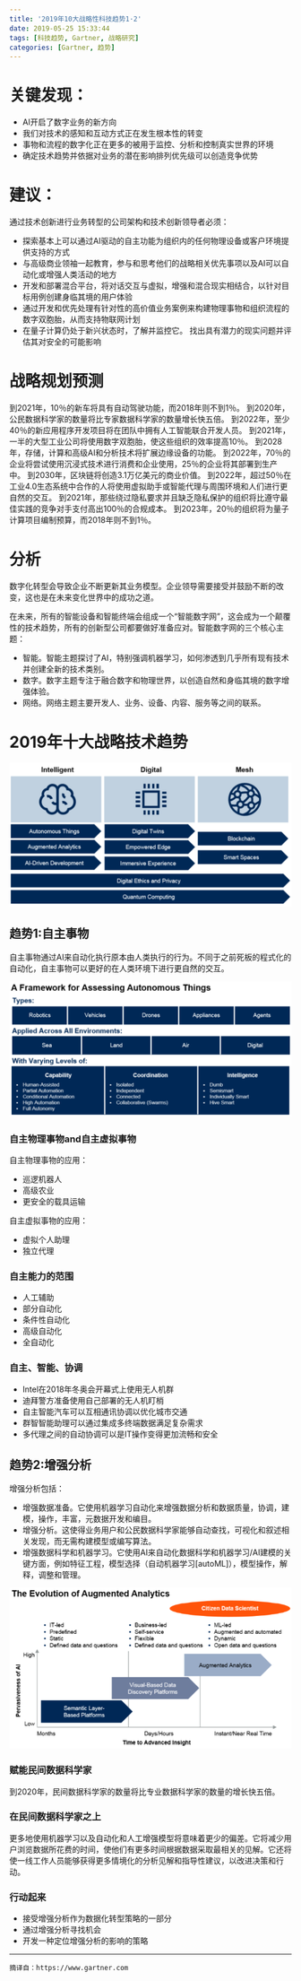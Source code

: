 ```yaml
---
title: '2019年10大战略性科技趋势1·2'
date: 2019-05-25 15:33:44
tags: [科技趋势, Gartner, 战略研究]
categories: [Gartner, 趋势]
---
```


# 关键发现：

- AI开启了数字业务的新方向
- 我们对技术的感知和互动方式正在发生根本性的转变
- 事物和流程的数字化正在更多的被用于监控、分析和控制真实世界的环境
- 确定技术趋势并依据对业务的潜在影响排列优先级可以创造竞争优势

# 建议：

通过技术创新进行业务转型的公司架构和技术创新领导者必须：

- 探索基本上可以通过AI驱动的自主功能为组织内的任何物理设备或客户环境提供支持的方式
- 与高级商业领袖一起教育，参与和思考他们的战略相关优先事项以及AI可以自动化或增强人类活动的地方
- 开发和部署混合平台，将对话交互与虚拟，增强和混合现实相结合，以针对目标用例创建身临其境的用户体验
- 通过开发和优先处理有针对性的高价值业务案例来构建物理事物和组织流程的数字双胞胎，从而支持物联网计划
- 在量子计算仍处于新兴状态时，了解并监控它。 找出具有潜力的现实问题并评估其对安全的可能影响

# 战略规划预测

到2021年，10％的新车将具有自动驾驶功能，而2018年则不到1％。
到2020年，公民数据科学家的数量将比专家数据科学家的数量增长快五倍。
到2022年，至少40％的新应用程序开发项目将在团队中拥有人工智能联合开发人员。
到2021年，一半的大型工业公司将使用数字双胞胎，使这些组织的效率提高10％。
到2028年，存储，计算和高级AI和分析技术将扩展边缘设备的功能。
到2022年，70％的企业将尝试使用沉浸式技术进行消费和企业使用，25％的企业将其部署到生产中。
到2030年，区块链将创造3.1万亿美元的商业价值。
到2022年，超过50％在工业4.0生态系统中合作的人将使用虚拟助手或智能代理与周围环境和人们进行更自然的交互。
到2021年，那些绕过隐私要求并且缺乏隐私保护的组织将比遵守最佳实践的竞争对手支付高出100％的合规成本。
到2023年，20％的组织将为量子计算项目编制预算，而2018年则不到1％。

# 分析

数字化转型会导致企业不断更新其业务模型。企业领导需要接受并鼓励不断的改变，这也是在未来变化世界中的成功之道。

在未来，所有的智能设备和智能终端会组成一个“智能数字网”，这会成为一个颠覆性的技术趋势，所有的创新型公司都要做好准备应对。智能数字网的三个核心主题：

- 智能。智能主题探讨了AI，特别强调机器学习，如何渗透到几乎所有现有技术并创建全新的技术类别。
- 数字。数字主题专注于融合数字和物理世界，以创造自然和身临其境的数字增强体验。
- 网络。网络主题主要开发人、业务、设备、内容、服务等之间的联系。

# 2019年十大战略技术趋势

![](https://raw.githubusercontent.com/imonce/imgs/master/20190527105918.png)

## 趋势1:自主事物

自主事物通过AI来自动化执行原本由人类执行的行为。不同于之前死板的程式化的自动化，自主事物可以更好的在人类环境下进行更自然的交互。

![](https://raw.githubusercontent.com/imonce/imgs/master/20190529202423.png)

### 自主物理事物and自主虚拟事物

自主物理事物的应用：

- 巡逻机器人
- 高级农业
- 更安全的载具运输

自主虚拟事物的应用：

- 虚拟个人助理
- 独立代理

### 自主能力的范围

- 人工辅助
- 部分自动化
- 条件性自动化
- 高级自动化
- 全自动化

### 自主、智能、协调

- Intel在2018年冬奥会开幕式上使用无人机群
- 迪拜警方准备使用自己部署的无人机盯梢
- 自主智能汽车可以互相通讯协调以优化城市交通
- 群智智能助理可以通过集成多终端数据满足复杂需求
- 多代理之间的自动协调可以是IT操作变得更加流畅和安全

## 趋势2:增强分析

增强分析包括：

- 增强数据准备。它使用机器学习自动化来增强数据分析和数据质量，协调，建模，操作，丰富，元数据开发和编目。
- 增强分析。这使得业务用户和公民数据科学家能够自动查找，可视化和叙述相关发现，而无需构建模型或编写算法。
- 增强数据科学和机器学习。它使用AI来自动化数据科学和机器学习/AI建模的关键方面，例如特征工程，模型选择（自动机器学习[autoML]），模型操作，解释，调整和管理。

![](https://raw.githubusercontent.com/imonce/imgs/master/20190529205050.png)

### 赋能民间数据科学家

到2020年，民间数据科学家的数量将比专业数据科学家的数量的增长快五倍。

### 在民间数据科学家之上

更多地使用机器学习以及自动化和人工增强模型将意味着更少的偏差。它将减少用户浏览数据所花费的时间，使他们有更多时间根据数据采取最相关的见解。它还将使一线工作人员能够获得更多情境化的分析见解和指导性建议，以改进决策和行动。

### 行动起来

- 接受增强分析作为数据化转型策略的一部分
- 通过增强分析寻找机会
- 开发一种定位增强分析的影响的策略

---

	摘译自：https://www.gartner.com